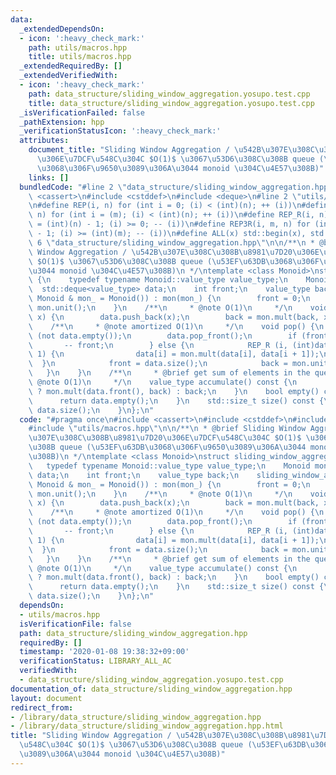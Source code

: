 ```yaml
---
data:
  _extendedDependsOn:
  - icon: ':heavy_check_mark:'
    path: utils/macros.hpp
    title: utils/macros.hpp
  _extendedRequiredBy: []
  _extendedVerifiedWith:
  - icon: ':heavy_check_mark:'
    path: data_structure/sliding_window_aggregation.yosupo.test.cpp
    title: data_structure/sliding_window_aggregation.yosupo.test.cpp
  _isVerificationFailed: false
  _pathExtension: hpp
  _verificationStatusIcon: ':heavy_check_mark:'
  attributes:
    document_title: "Sliding Window Aggregation / \u542B\u307E\u308C\u308B\u8981\u7D20\
      \u306E\u7DCF\u548C\u304C $O(1)$ \u3067\u53D6\u308C\u308B queue (\u53EF\u63DB\
      \u3068\u306F\u9650\u3089\u306A\u3044 monoid \u304C\u4E57\u308B)"
    links: []
  bundledCode: "#line 2 \"data_structure/sliding_window_aggregation.hpp\"\n#include\
    \ <cassert>\n#include <cstddef>\n#include <deque>\n#line 2 \"utils/macros.hpp\"\
    \n#define REP(i, n) for (int i = 0; (i) < (int)(n); ++ (i))\n#define REP3(i, m,\
    \ n) for (int i = (m); (i) < (int)(n); ++ (i))\n#define REP_R(i, n) for (int i\
    \ = (int)(n) - 1; (i) >= 0; -- (i))\n#define REP3R(i, m, n) for (int i = (int)(n)\
    \ - 1; (i) >= (int)(m); -- (i))\n#define ALL(x) std::begin(x), std::end(x)\n#line\
    \ 6 \"data_structure/sliding_window_aggregation.hpp\"\n\n/**\n * @brief Sliding\
    \ Window Aggregation / \u542B\u307E\u308C\u308B\u8981\u7D20\u306E\u7DCF\u548C\u304C\
    \ $O(1)$ \u3067\u53D6\u308C\u308B queue (\u53EF\u63DB\u3068\u306F\u9650\u3089\u306A\
    \u3044 monoid \u304C\u4E57\u308B)\n */\ntemplate <class Monoid>\nstruct sliding_window_aggregation\
    \ {\n    typedef typename Monoid::value_type value_type;\n    Monoid mon;\n  \
    \  std::deque<value_type> data;\n    int front;\n    value_type back;\n    sliding_window_aggregation(const\
    \ Monoid & mon_ = Monoid()) : mon(mon_) {\n        front = 0;\n        back =\
    \ mon.unit();\n    }\n    /**\n     * @note O(1)\n     */\n    void push(value_type\
    \ x) {\n        data.push_back(x);\n        back = mon.mult(back, x);\n    }\n\
    \    /**\n     * @note amortized O(1)\n     */\n    void pop() {\n        assert\
    \ (not data.empty());\n        data.pop_front();\n        if (front) {\n     \
    \       -- front;\n        } else {\n            REP_R (i, (int)data.size() -\
    \ 1) {\n                data[i] = mon.mult(data[i], data[i + 1]);\n          \
    \  }\n            front = data.size();\n            back = mon.unit();\n     \
    \   }\n    }\n    /**\n     * @brief get sum of elements in the queue\n     *\
    \ @note O(1)\n     */\n    value_type accumulate() const {\n        return front\
    \ ? mon.mult(data.front(), back) : back;\n    }\n    bool empty() const {\n  \
    \      return data.empty();\n    }\n    std::size_t size() const {\n        return\
    \ data.size();\n    }\n};\n"
  code: "#pragma once\n#include <cassert>\n#include <cstddef>\n#include <deque>\n\
    #include \"utils/macros.hpp\"\n\n/**\n * @brief Sliding Window Aggregation / \u542B\
    \u307E\u308C\u308B\u8981\u7D20\u306E\u7DCF\u548C\u304C $O(1)$ \u3067\u53D6\u308C\
    \u308B queue (\u53EF\u63DB\u3068\u306F\u9650\u3089\u306A\u3044 monoid \u304C\u4E57\
    \u308B)\n */\ntemplate <class Monoid>\nstruct sliding_window_aggregation {\n \
    \   typedef typename Monoid::value_type value_type;\n    Monoid mon;\n    std::deque<value_type>\
    \ data;\n    int front;\n    value_type back;\n    sliding_window_aggregation(const\
    \ Monoid & mon_ = Monoid()) : mon(mon_) {\n        front = 0;\n        back =\
    \ mon.unit();\n    }\n    /**\n     * @note O(1)\n     */\n    void push(value_type\
    \ x) {\n        data.push_back(x);\n        back = mon.mult(back, x);\n    }\n\
    \    /**\n     * @note amortized O(1)\n     */\n    void pop() {\n        assert\
    \ (not data.empty());\n        data.pop_front();\n        if (front) {\n     \
    \       -- front;\n        } else {\n            REP_R (i, (int)data.size() -\
    \ 1) {\n                data[i] = mon.mult(data[i], data[i + 1]);\n          \
    \  }\n            front = data.size();\n            back = mon.unit();\n     \
    \   }\n    }\n    /**\n     * @brief get sum of elements in the queue\n     *\
    \ @note O(1)\n     */\n    value_type accumulate() const {\n        return front\
    \ ? mon.mult(data.front(), back) : back;\n    }\n    bool empty() const {\n  \
    \      return data.empty();\n    }\n    std::size_t size() const {\n        return\
    \ data.size();\n    }\n};\n"
  dependsOn:
  - utils/macros.hpp
  isVerificationFile: false
  path: data_structure/sliding_window_aggregation.hpp
  requiredBy: []
  timestamp: '2020-01-08 19:38:32+09:00'
  verificationStatus: LIBRARY_ALL_AC
  verifiedWith:
  - data_structure/sliding_window_aggregation.yosupo.test.cpp
documentation_of: data_structure/sliding_window_aggregation.hpp
layout: document
redirect_from:
- /library/data_structure/sliding_window_aggregation.hpp
- /library/data_structure/sliding_window_aggregation.hpp.html
title: "Sliding Window Aggregation / \u542B\u307E\u308C\u308B\u8981\u7D20\u306E\u7DCF\
  \u548C\u304C $O(1)$ \u3067\u53D6\u308C\u308B queue (\u53EF\u63DB\u3068\u306F\u9650\
  \u3089\u306A\u3044 monoid \u304C\u4E57\u308B)"
---
```

